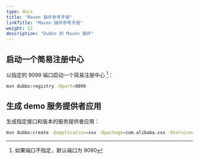 ```yaml
---
type: docs
title: "Maven 插件参考手册"
linkTitle: "Maven 插件参考手册"
weight: 12
description: "Dubbo 的 Maven 插件"
---
```



## 启动一个简易注册中心

以指定的 9099 端口启动一个简易注册中心 [^1]：

```sh
mvn dubbo:registry -Dport=9099 
```

## 生成 demo 服务提供者应用

生成指定接口和版本的服务提供者应用：

```sh
mvn dubbo:create -Dapplication=xxx -Dpackage=com.alibaba.xxx -Dservice=XxxService,YyyService -Dversion=1.0.0 
```

[^1]: 如果端口不指定，默认端口为 9090
